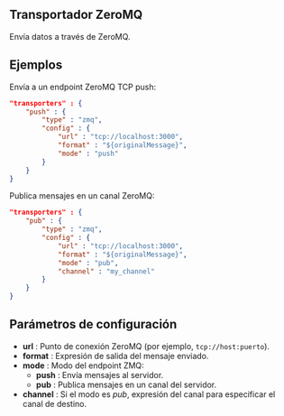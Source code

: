 ## Transportador ZeroMQ

Envía datos a través de ZeroMQ.

## Ejemplos

Envía a un endpoint ZeroMQ TCP push:

```json
"transporters" : {
	"push" : {
		"type" : "zmq",
		"config" : {
			"url" : "tcp://localhost:3000",
			"format" : "${originalMessage}",
			"mode" : "push"
		}
	}
}
```

Publica mensajes en un canal ZeroMQ:

```json
"transporters" : {
	"pub" : {
		"type" : "zmq",
		"config" : {
			"url" : "tcp://localhost:3000",
			"format" : "${originalMessage}",
			"mode" : "pub",
			"channel" : "my_channel"
		}
	}
}
```

## Parámetros de configuración
* **url** : Punto de conexión ZeroMQ (por ejemplo, `tcp://host:puerto`).
* **format** : Expresión de salida del mensaje enviado.
* **mode** : Modo del endpoint ZMQ:
	* **push** : Envía mensajes al servidor.
	* **pub** : Publica mensajes en un canal del servidor.
* **channel** : Si el modo es *pub*, expresión del canal para especificar el canal de destino.
